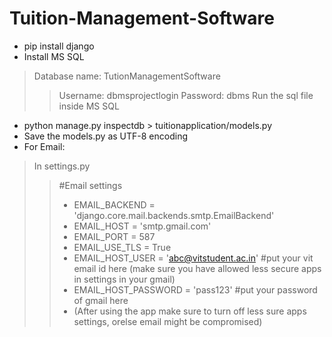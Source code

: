 # Tuition-Management-Software
- pip install django
- Install MS SQL
> Database name: TutionManagementSoftware
>> Username: dbmsprojectlogin
>> Password: dbms
>> Run the sql file inside MS SQL
- python manage.py inspectdb > tuitionapplication/models.py
- Save the models.py as UTF-8 encoding
- For Email: 
> In settings.py
>> #Email settings
>> - EMAIL_BACKEND = 'django.core.mail.backends.smtp.EmailBackend'
>> - EMAIL_HOST = 'smtp.gmail.com'
>> - EMAIL_PORT = 587
>> - EMAIL_USE_TLS = True
>> - EMAIL_HOST_USER = 'abc@vitstudent.ac.in' #put your vit email id here (make sure you have allowed less secure apps in settings in your gmail)
>> - EMAIL_HOST_PASSWORD = 'pass123' #put your password of gmail here
>> - (After using the app make sure to turn off less sure apps settings, orelse email might be compromised)
